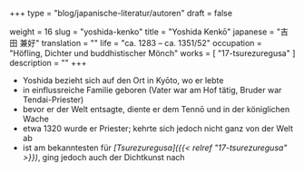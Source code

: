+++
type = "blog/japanische-literatur/autoren"
draft = false

weight = 16
slug = "yoshida-kenko"
title = "Yoshida Kenkō"
japanese = "吉田 兼好"
translation = ""
life = "ca. 1283 – ca. 1351/52"
occupation = "Höfling, Dichter und buddhistischer Mönch"
works = [
  "17-tsurezuregusa"
]
description = ""
+++

- Yoshida bezieht sich auf den Ort in Kyōto, wo er lebte
- in einflussreiche Familie geboren (Vater war am Hof tätig, Bruder war Tendai-Priester)
- bevor er der Welt entsagte, diente er dem Tennō und in der königlichen Wache
- etwa 1320 wurde er Priester; kehrte sich jedoch nicht ganz von der Welt ab
- ist am bekanntesten für _[Tsurezuregusa]({{< relref "17-tsurezuregusa" >}})_, ging jedoch auch der Dichtkunst nach
